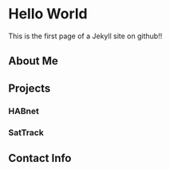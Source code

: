 # Hello World

This is the first page of a Jekyll site on github!!

## About Me

## Projects

### HABnet 

### SatTrack


## Contact Info